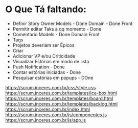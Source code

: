 # O Que Tá faltando:

* Definir Story Owner
    Models - Done
    Domain - Done
    Front
* Permitir editar Taks a qq momento - Done
* Comentário
    Models - Done
    Domain
    Front
* Tags
* Projetos deveriam ser Épicos
* Criar
* Adicionar VP e/ou Criticidade
* Visualizar Estórias em modo de lista
* Push Notification - Done
* Contar estórias iniciadas - Done
* Pesquisar estórias em popups - DOne


https://scrum.inceres.com.br/css/style.css
https://scrum.inceres.com.br/templates/ice-box.html
https://scrum.inceres.com.br/templates/board.html
https://scrum.inceres.com.br/templates/backlog.html
https://scrum.inceres.com.br/index.html
https://scrum.inceres.com.br/js/componentes.js
https://scrum.inceres.com.br/js/app.js